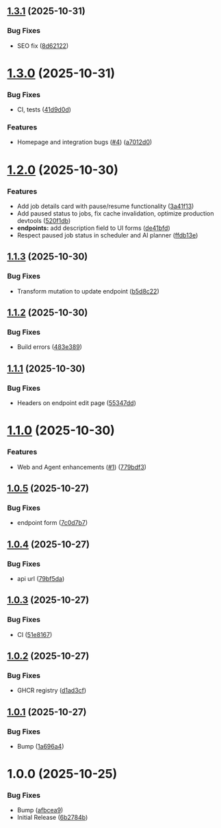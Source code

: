 ## [1.3.1](https://github.com/weskerllc/cronicorn/compare/v1.3.0...v1.3.1) (2025-10-31)


### Bug Fixes

* SEO fix ([8d62122](https://github.com/weskerllc/cronicorn/commit/8d62122ade091ebb8dcd29e7df1619e79f9b1295))

# [1.3.0](https://github.com/weskerllc/cronicorn/compare/v1.2.0...v1.3.0) (2025-10-31)


### Bug Fixes

* CI, tests ([41d9d0d](https://github.com/weskerllc/cronicorn/commit/41d9d0dc6d085d95d8132c221b2ac26c07bb6991))


### Features

* Homepage and integration bugs ([#4](https://github.com/weskerllc/cronicorn/issues/4)) ([a7012d0](https://github.com/weskerllc/cronicorn/commit/a7012d0bcc0eb5ed1ff6e6913f974c85e74e9c74))

# [1.2.0](https://github.com/weskerllc/cronicorn/compare/v1.1.3...v1.2.0) (2025-10-30)


### Features

* Add job details card with pause/resume functionality ([3a41f13](https://github.com/weskerllc/cronicorn/commit/3a41f1348a2c804a3edb06d26b41926e082aa83d))
* Add paused status to jobs, fix cache invalidation, optimize production devtools ([520f1db](https://github.com/weskerllc/cronicorn/commit/520f1dbd64ab74000d1ab6c0e66e7ad443976b10))
* **endpoints:** add description field to UI forms ([de41bfd](https://github.com/weskerllc/cronicorn/commit/de41bfdb2982ffb8d0838021c93ffc093dce043c))
* Respect paused job status in scheduler and AI planner ([ffdb13e](https://github.com/weskerllc/cronicorn/commit/ffdb13eddf65777f9620448113ee9def1655ab79))

## [1.1.3](https://github.com/weskerllc/cronicorn/compare/v1.1.2...v1.1.3) (2025-10-30)


### Bug Fixes

* Transform mutation to update endpoint ([b5d8c22](https://github.com/weskerllc/cronicorn/commit/b5d8c220206a2370c831efd7627d183b3cf55edd))

## [1.1.2](https://github.com/weskerllc/cronicorn/compare/v1.1.1...v1.1.2) (2025-10-30)


### Bug Fixes

* Build errors ([483e389](https://github.com/weskerllc/cronicorn/commit/483e38902ac38f8da11a3c36549a961420bb3c18))

## [1.1.1](https://github.com/weskerllc/cronicorn/compare/v1.1.0...v1.1.1) (2025-10-30)


### Bug Fixes

* Headers on endpoint edit page ([55347dd](https://github.com/weskerllc/cronicorn/commit/55347dd8574af7584f7a77e2e9677ee7c226fb27))

# [1.1.0](https://github.com/weskerllc/cronicorn/compare/v1.0.5...v1.1.0) (2025-10-30)


### Features

* Web and Agent enhancements ([#1](https://github.com/weskerllc/cronicorn/issues/1)) ([779bdf3](https://github.com/weskerllc/cronicorn/commit/779bdf37a157ae4402a9e333ead3f507cdf1f957))

## [1.0.5](https://github.com/weskerllc/cronicorn/compare/v1.0.4...v1.0.5) (2025-10-27)


### Bug Fixes

* endpoint form ([7c0d7b7](https://github.com/weskerllc/cronicorn/commit/7c0d7b764aef7f7aff38957c61d2aa125c090809))

## [1.0.4](https://github.com/weskerllc/cronicorn/compare/v1.0.3...v1.0.4) (2025-10-27)


### Bug Fixes

* api url ([79bf5da](https://github.com/weskerllc/cronicorn/commit/79bf5dab390f39d5707a8302db2e40282c1a1c87))

## [1.0.3](https://github.com/weskerllc/cronicorn/compare/v1.0.2...v1.0.3) (2025-10-27)


### Bug Fixes

* CI ([51e8167](https://github.com/weskerllc/cronicorn/commit/51e8167b1cf565c30b183731a23d1fb15f0dfe12))

## [1.0.2](https://github.com/weskerllc/cronicorn/compare/v1.0.1...v1.0.2) (2025-10-27)


### Bug Fixes

* GHCR registry ([d1ad3cf](https://github.com/weskerllc/cronicorn/commit/d1ad3cf9db9b6770095f2b473f8a74feecd9a598))

## [1.0.1](https://github.com/cronicorn/cronicorn/compare/v1.0.0...v1.0.1) (2025-10-27)


### Bug Fixes

* Bump ([1a696a4](https://github.com/cronicorn/cronicorn/commit/1a696a495925a698ef13ce07f14fb80394786731))

# 1.0.0 (2025-10-25)


### Bug Fixes

* Bump ([afbcea9](https://github.com/cronicorn/cronicorn/commit/afbcea9d973de4ce617671ca40951699c4f82b6d))
* Initial Release ([6b2784b](https://github.com/cronicorn/cronicorn/commit/6b2784b2901490545037ad49668f8932b703cdf7))
